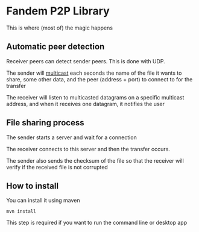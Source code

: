 # Fandem P2P Library

This is where (most of) the magic happens

## Automatic peer detection
Receiver peers can detect sender peers. This is done with UDP.

The sender will [multicast](https://en.wikipedia.org/wiki/Multicast) each seconds the name of the file it wants to share, some other data, and the peer (address + port)
to connect to for the transfer

The receiver will listen to multicasted datagrams on a specific multicast address, and when it receives one 
datagram, it notifies the user

## File sharing process

The sender starts a server and wait for a connection

The receiver connects to this server and then the transfer occurs.

The sender also sends the checksum of the file so that the receiver will verify if the received file is not corrupted

## How to install
You can install it using maven

```shell
mvn install
```

This step is required if you want to run the command line or desktop app